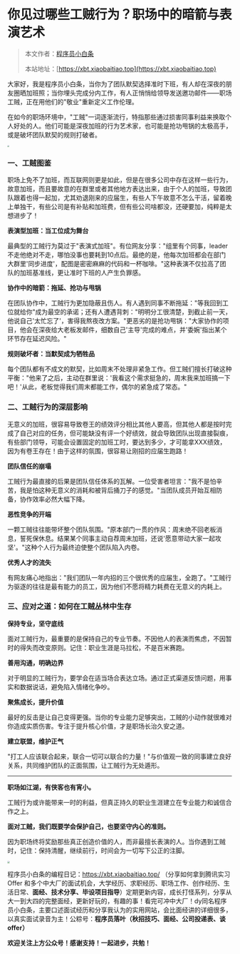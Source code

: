 # 你见过哪些工贼行为？职场中的暗箭与表演艺术

> 本文作者：[程序员小白条](https://github.com/luoye6)
>
> 本站地址：[https://xbt.xiaobaitiao.top](https://xbt.xiaobaitiao.top)

大家好，我是程序员小白条，当你为了团队默契选择准时下班，有人却在深夜的朋友圈晒加班照；当你埋头完成分内工作，有人正悄悄给领导发送邀功邮件——职场工贼，正在用他们的"敬业"重新定义工作伦理。

在如今的职场环境中，"工贼"一词逐渐流行，特指那些通过损害同事利益来换取个人好处的人。他们可能是深夜加班的行为艺术家，也可能是抢功甩锅的太极高手，或是破坏团队默契的规则打破者。

<img src="https://pic.yupi.icu/5563/202510152042412.png" style="zoom:25%;" />

### 一、工贼图鉴

职场上免不了加班，而互联网则更是如此，但是在很多公司中存在这样一些行为，故意加班，而且要故意的在群里或者其他地方表达出来，由于个人的加班，导致团队跟着也得一起加，尤其劝退刚来的应届生，有些人下午故意不怎么干活，留着晚上单独干，有些公司是有补贴和加班费，但有些公司啥都没，还硬要加，纯粹是太想进步了！

**表演型加班：当工位成为舞台**

最典型的工贼行为莫过于"表演式加班"。有位网友分享："组里有个同事，leader不走他绝对不走，哪怕没事也要耗到10点后。最绝的是，他每次加班都会在部门大群里'同步进度'，配图是密密麻麻的代码和一杯咖啡。"这种表演不仅拉高了团队的加班基准线，更让准时下班的人产生负罪感。

**协作中的暗箭：拖延、抢功与甩锅**

在团队协作中，工贼行为更加隐蔽且伤人。有人遇到同事不断拖延："等我回到工位就给你"成为最空的承诺；还有人遭遇背刺："明明分工很清楚，到截止前一天，他说自己'太忙忘了'，害得我熬夜改方案。"更恶劣的是抢功甩锅："大家协作的项目，他会在深夜给大老板发邮件，细数自己'主导'完成的难点，并'委婉'指出某个环节存在延迟风险。"

**规则破坏者：当默契成为牺牲品**

每个团队都有不成文的默契，比如周末不处理非紧急工作。但工贼们擅长打破这种平衡："他来了之后，主动在群里说：'我看这个需求挺急的，周末我来加班搞一下吧！'从此，老板觉得我们周末都能工作，偶尔的紧急成了常态。"

### 二、工贼行为的深层影响

无意义的加班，很容易导致卷王的绩效评分相比其他人要高，但其他人都是按时完成了自己对应的任务，但可能缺没有评一个好绩效，就会导致团队出现直接裂痕，有些部门领导，可能会设置固定的加班工时，要达到多少，才可能拿XXX绩效，因为有卷王存在！由于这样的氛围，很容易让刚招的应届生跑路！

**团队信任的崩塌**

工贼行为最直接的后果是团队信任体系的瓦解。一位受害者坦言："我不是怕辛苦，我是怕这种无意义的消耗和被背后捅刀子的感觉。"当团队成员开始互相防备，协作效率必然大幅下降。

**恶性竞争的开端**

一颗工贼往往能带坏整个团队氛围。"原本部门一贯的作风：周末绝不回老板消息，誓死保休息。结果某个同事主动自荐周末加班，还说'愿意带动大家一起攻坚'。"这种个人行为最终迫使整个团队陷入内卷。

**优秀人才的流失**

有网友痛心地指出："我们团队一年内招的三个很优秀的应届生，全跑了。"工贼行为驱逐的往往是最有能力的员工，因为他们不愿将精力耗费在无意义的内耗上。

### 三、应对之道：如何在工贼丛林中生存

**保持专业，坚守底线**

面对工贼行为，最重要的是保持自己的专业节奏。不因他人的表演而焦虑，不因暂时的得失而改变原则。记住：职业生涯是马拉松，不是百米赛跑。

**善用沟通，明确边界**

对于明显的工贼行为，要学会在适当场合表达立场。通过正式渠道反馈问题，用事实和数据说话，避免陷入情绪化争吵。

**聚焦成长，提升价值**

最好的反击是让自己变得更强。当你的专业能力足够突出，工贼的小动作就很难对你造成实质伤害。专注于提升核心价值，才是职场长治久安之道。

**建立联盟，维护正气**

"打工人应该联合起来，联合一切可以联合的力量！"与价值观一致的同事建立良好关系，共同维护团队的正面氛围，让工贼行为无处遁形。

------

**职场如江湖，有侠客也有宵小。**

工贼行为或许能带来一时的利益，但真正持久的职业生涯建立在专业能力和诚信合作之上。

**面对工贼，我们既要学会保护自己，也要坚守内心的准则。**

因为职场终将奖励那些真正创造价值的人，而非最擅长表演的人。当你遇到工贼时，记住：保持清醒，继续前行，时间会为一切写下公正的注脚。

<img src="https://pic.yupi.icu/5563/202510161955685.png" style="zoom:33%;" />

程序员小白条的编程日记：https://xbt.xiaobaitiao.top/ （分享如何拿到腾讯实习 Offer 和多个中大厂的面试机会，大学经历、求职经历、职场工作、创作经历、生活日常、**面经、技术分享、毕设项目指导**）定期更新内容，成长打怪系列，分享从大一到大四的完整面经，更新好玩的，有趣的事！看完可冲中大厂！dy同名程序员小白条，主要口述面试经历和分享我认为的实用网站，会比面经讲的详细很多，以真实面试录音为主！公粽号：**程序员落叶（秋招技巧、面经、公司投递表、谈offer）**

**欢迎关注上方公众号！感谢支持！一起进步，共勉！**
